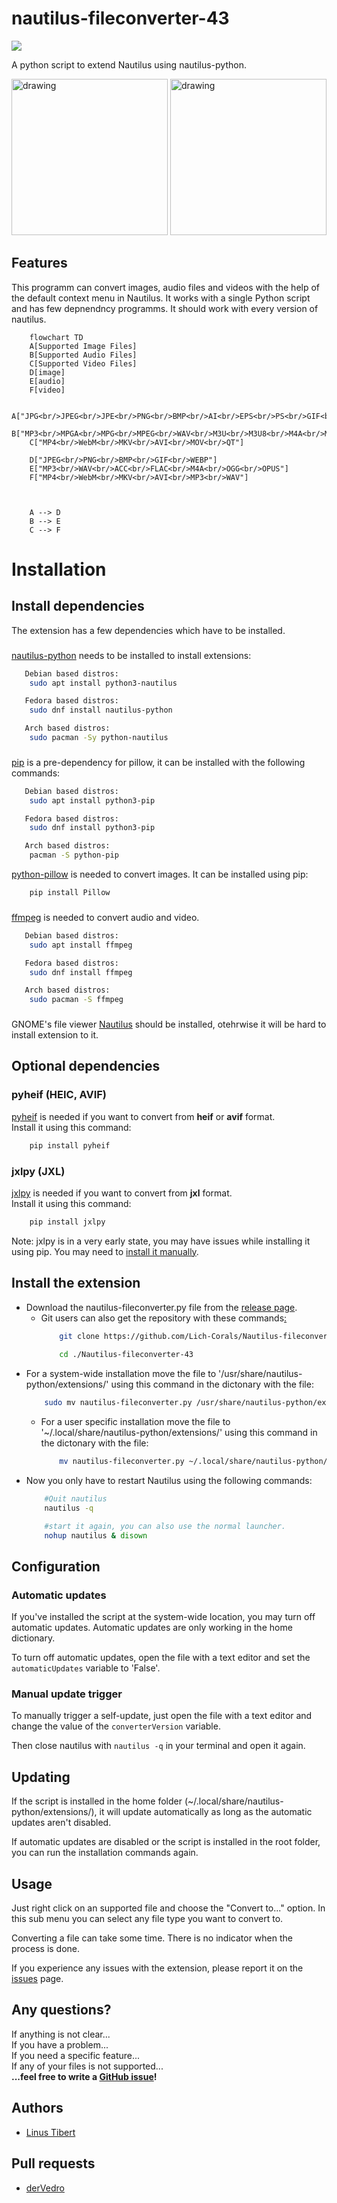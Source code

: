 
# nautilus-fileconverter-43
[![](https://img.shields.io/endpoint?style=for-the-badge&url=https%3A%2F%2Flichcorals.netlify.app%2Fgnome_look.json)](https://www.gnome-look.org/s/Gnome/p/1965601)

A python script to extend Nautilus using nautilus-python.

<img src="https://github.com/Lich-Corals/Nautilus-fileconverter-43/assets/111392332/c0c88546-fa62-4ff4-89d5-909854f63a95" alt="drawing" width="250"/> <img src="https://user-images.githubusercontent.com/111392332/226464712-216ef143-6ca7-4c9d-ac15-e51e3a299550.png" alt="drawing" height="250"/>

## Features
This programm can convert images, audio files and videos with the help of the default context menu in Nautilus. It works with a single Python script and has few depnendncy programms. It should work with every version of nautilus.
```mermaid
    flowchart TD
    A[Supported Image Files]
    B[Supported Audio Files]
    C[Supported Video Files]
    D[image]
    E[audio]
    F[video]
    
    A["JPG<br/>JPEG<br/>JPE<br/>PNG<br/>BMP<br/>AI<br/>EPS<br/>PS<br/>GIF<br/>ICO<br/>PCX<br/>PPM<br/>TIFF<br/>TIF<br/>XBM<br/>FLI<br/>FPX<br/>BIN<br/>WMF<br/>XPM<br/>WEBP<br/>AVIF<br/>HEIC<br/>JXL"]
    B["MP3<br/>MPGA<br/>MPG<br/>MPEG<br/>WAV<br/>M3U<br/>M3U8<br/>M4A<br/>MKA<br/>AAC<br/>3GP<br/>3G2<br/>OGG<br/>OPUS"]
    C["MP4<br/>WebM<br/>MKV<br/>AVI<br/>MOV<br/>QT"]

    D["JPEG<br/>PNG<br/>BMP<br/>GIF<br/>WEBP"]
    E["MP3<br/>WAV<br/>ACC<br/>FLAC<br/>M4A<br/>OGG<br/>OPUS"]
    F["MP4<br/>WebM<br/>MKV<br/>AVI<br/>MP3<br/>WAV"]


    
    A --> D
    B --> E
    C --> F

```
# Installation
## Install dependencies
The extension has a few dependencies which have to be installed.
###
[nautilus-python](https://github.com/GNOME/nautilus-python) needs to be installed to install extensions:

```bash
   Debian based distros:
    sudo apt install python3-nautilus

   Fedora based distros:
    sudo dnf install nautilus-python

   Arch based distros:
    sudo pacman -Sy python-nautilus
```
###


[pip](https://pypi.org/project/pip/) is a pre-dependency for pillow, it can be installed with the following commands:

```bash
   Debian based distros:
    sudo apt install python3-pip

   Fedora based distros:
    sudo dnf install python3-pip

   Arch based distros:
    pacman -S python-pip
```

[python-pillow](https://python-pillow.org/) is needed to convert images. It can be installed using pip:
```bash
    pip install Pillow
```
###

[ffmpeg](https://ffmpeg.org/download.html#build-linux) is needed to convert audio and video.

```bash
   Debian based distros:
    sudo apt install ffmpeg

   Fedora based distros:
    sudo dnf install ffmpeg

   Arch based distros:
    sudo pacman -S ffmpeg
```

###
GNOME's file viewer [Nautilus](https://apps.gnome.org/en-GB/app/org.gnome.Nautilus/) should be installed, otehrwise it will be hard to install extension to it.

## Optional dependencies
### pyheif (HEIC, AVIF)
[pyheif](https://pypi.org/project/pyheif/) is needed if you want to convert from **heif** or **avif** format.
<br/> Install it using this command:
```bash
    pip install pyheif
```

### jxlpy (JXL)
[jxlpy](https://github.com/olokelo/jxlpy) is needed if you want to convert from **jxl** format.
<br/> Install it using this command:
```bash
    pip install jxlpy
```
Note: jxlpy is in a very early state, you may have issues while installing it using pip.
You may need to [install it manually](https://github.com/olokelo/jxlpy#build-it-yourself).

## Install the extension
- Download the nautilus-fileconverter.py file from the [release page](https://github.com/Lich-Corals/Nautilus-fileconverter-43/releases).
    - Git users can also get the repository with these commands[:](https://bit.ly/3BlS71b)
        ```bash
            git clone https://github.com/Lich-Corals/Nautilus-fileconverter-43
            
            cd ./Nautilus-fileconverter-43
        ```
- For a system-wide installation move the file to '/usr/share/nautilus-python/extensions/' using this command in the dictonary with the file:
    ```bash
        sudo mv nautilus-fileconverter.py /usr/share/nautilus-python/extensions/nautilus-fileconverter.py
    ```
  - For a user specific installation move the file to '~/.local/share/nautilus-python/extensions/' using this command in the dictonary with the file:
      ```bash
          mv nautilus-fileconverter.py ~/.local/share/nautilus-python/extensions/nautilus-fileconverter.py
      ```
- Now you only have to restart Nautilus using the following commands:
    ```bash
        #Quit nautilus
        nautilus -q 

        #start it again, you can also use the normal launcher.
        nohup nautilus & disown
    ```
## Configuration
### Automatic updates
If you've installed the script at the system-wide location, you may turn off automatic updates. Automatic updates are only working in the home dictionary.

To turn off automatic updates, open the file with a text editor and set the `automaticUpdates` variable to 'False'.
### Manual update trigger
To manually trigger a self-update, just open the file with a text editor and change the value of the `converterVersion` variable.

Then close nautilus with `nautilus -q` in your terminal and open it again.
## Updating
If the script is installed in the home folder (~/.local/share/nautilus-python/extensions/), it will update automatically as long as the automatic updates aren't disabled.

If automatic updates are disabled or the script is installed in the root folder, you can run the installation commands again.
## Usage

Just right click on an supported file and choose the "Convert to..." option. In this sub menu you can select any file type you want to convert to.

Converting a file can take some time. There is no indicator when the process is done.

If you experience any issues with the extension, please report it on the [issues](https://github.com/Lich-Corals/nautilus-fileconverter/issues) page.

## Any questions?
If anything is not clear...
<br/>If you have a problem...
<br/>If you need a specific feature...
<br/>If any of your files is not supported...
<br/><b>...feel free to write a [GitHub issue](https://github.com/Lich-Corals/Nautilus-fileconverter-43/issues/new/choose)!</b>

## Authors

- [Linus Tibert](https://github.com/Lich-Corals)

## Pull requests

- [derVedro](https://github.com/derVedro)